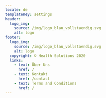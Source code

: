 ```yaml
---
locale: de
templateKey: settings
header:
  logo_img:
    source: /img/logo_blau_vollstaendig.svg
    alt: logo
footer:
  logo_img:
    source: /img/logo_blau_vollstaendig.svg
    alt: logo
  copyright: © Health Solutions 2020
  links:
    - text: Über Uns
      href: /
    - text: Kontakt
      href: /contact
    - text: Terms and Conditions
      href: /
---
```

